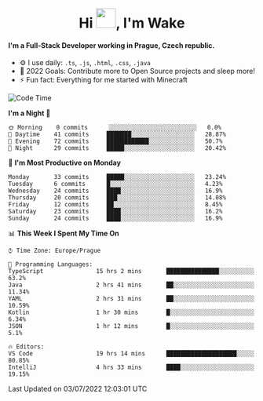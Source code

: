 <h1 align="center">Hi <img src="https://raw.githubusercontent.com/MrWakeCZ/MrWakeCZ/master/Hi.gif" width="40px" />, I'm Wake</h1>

#### I'm a Full-Stack Developer working in Prague, Czech republic.
- ⚙️ I use daily: `.ts`, `.js`, `.html`, `.css`, `.java`
- 🥅 2022 Goals: Contribute more to Open Source projects and sleep more!
- ⚡ Fun fact: Everything for me started with Minecraft

<!--START_SECTION:waka-->
![Code Time](http://img.shields.io/badge/Code%20Time-2%2C533%20hrs-blue)

**I'm a Night 🦉** 

```text
🌞 Morning    0 commits      ░░░░░░░░░░░░░░░░░░░░░░░░░   0.0% 
🌆 Daytime    41 commits     ███████░░░░░░░░░░░░░░░░░░   28.87% 
🌃 Evening    72 commits     ████████████░░░░░░░░░░░░░   50.7% 
🌙 Night      29 commits     █████░░░░░░░░░░░░░░░░░░░░   20.42%

```
📅 **I'm Most Productive on Monday** 

```text
Monday       33 commits     █████░░░░░░░░░░░░░░░░░░░░   23.24% 
Tuesday      6 commits      █░░░░░░░░░░░░░░░░░░░░░░░░   4.23% 
Wednesday    24 commits     ████░░░░░░░░░░░░░░░░░░░░░   16.9% 
Thursday     20 commits     ███░░░░░░░░░░░░░░░░░░░░░░   14.08% 
Friday       12 commits     ██░░░░░░░░░░░░░░░░░░░░░░░   8.45% 
Saturday     23 commits     ████░░░░░░░░░░░░░░░░░░░░░   16.2% 
Sunday       24 commits     ████░░░░░░░░░░░░░░░░░░░░░   16.9%

```


📊 **This Week I Spent My Time On** 

```text
⌚︎ Time Zone: Europe/Prague

💬 Programming Languages: 
TypeScript               15 hrs 2 mins       ███████████████░░░░░░░░░░   63.2% 
Java                     2 hrs 41 mins       ██░░░░░░░░░░░░░░░░░░░░░░░   11.34% 
YAML                     2 hrs 31 mins       ██░░░░░░░░░░░░░░░░░░░░░░░   10.59% 
Kotlin                   1 hr 30 mins        █░░░░░░░░░░░░░░░░░░░░░░░░   6.34% 
JSON                     1 hr 12 mins        █░░░░░░░░░░░░░░░░░░░░░░░░   5.1%

🔥 Editors: 
VS Code                  19 hrs 14 mins      ████████████████████░░░░░   80.85% 
IntelliJ                 4 hrs 33 mins       ████░░░░░░░░░░░░░░░░░░░░░   19.15%

```


 Last Updated on 03/07/2022 12:03:01 UTC
<!--END_SECTION:waka-->
